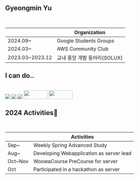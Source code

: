 Gyeongmin Yu
---

</br>

  ||Organization|
  |--|---|
  |2024.09~|Google Students Groups|
  |2024.03~|AWS Community Club|
  |2023.03~2023.12|교내 중앙 개발 동아리(SOLUX)|


<h2>I can do..</h2>  </br>
<div>
  <img src="https://img.shields.io/badge/Spring-6DB33F?style=for-the-badge&logo=spring&logoColor=white"/> 
  <img src="https://img.shields.io/badge/React-20232A?style=for-the-badge&logo=react&logoColor=61DAFB"/>
  <img src="https://img.shields.io/badge/Kotlin-0095D5?&style=for-the-badge&logo=kotlin&logoColor=white"/>
  <img height="28" width="77" src="https://img.shields.io/badge/nestJS-E0234E?style=for-the-badge&logo=nestJS"/>
  <img height="28" width="77" src="https://img.shields.io/badge/Android-3DDC84?style=flat-square&logo=android&logoColor=white"/>
</div>


<h2>2024 Activities🕺</h2>
  </br>
  
  ||Activities|
  |--|---|
  |Sep~|Weekly Spring Advanced Study|
  |Aug~|Developing Webapplication as server lead|
  |Oct~Nov|WoowaCourse PreCourse for server|
  |Oct|Participated in a hackathon as server|
  
